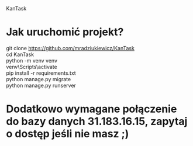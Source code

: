 KanTask

# Jak uruchomić projekt?

git clone https://github.com/mradziukiewicz/KanTask  
cd KanTask  
python -m venv venv  
venv\Scripts\activate  
pip install -r requirements.txt  
python manage.py migrate  
python manage.py runserver  

# Dodatkowo wymagane połączenie do bazy danych 31.183.16.15, zapytaj o dostęp jeśli nie masz ;)
